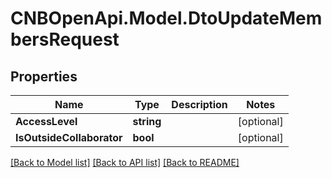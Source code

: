 # CNBOpenApi.Model.DtoUpdateMembersRequest

## Properties

Name | Type | Description | Notes
------------ | ------------- | ------------- | -------------
**AccessLevel** | **string** |  | [optional] 
**IsOutsideCollaborator** | **bool** |  | [optional] 

[[Back to Model list]](../../README.md#documentation-for-models) [[Back to API list]](../../README.md#documentation-for-api-endpoints) [[Back to README]](../../README.md)


